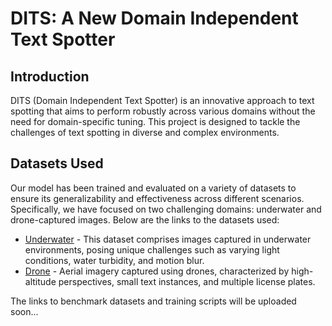 # DITS: A New Domain Independent Text Spotter

## Introduction
DITS (Domain Independent Text Spotter) is an innovative approach to text spotting that aims to perform robustly across various domains without the need for domain-specific tuning. This project is designed to tackle the challenges of text spotting in diverse and complex environments.

## Datasets Used
Our model has been trained and evaluated on a variety of datasets to ensure its generalizability and effectiveness across different scenarios. Specifically, we have focused on two challenging domains: underwater and drone-captured images. Below are the links to the datasets used:

- [Underwater](https://drive.google.com/drive/folders/1Bccdobh2lvnZLpkUpTob-Ct5vOsdOssI?usp=sharing) - This dataset comprises images captured in underwater environments, posing unique challenges such as varying light conditions, water turbidity, and motion blur.
- [Drone](https://drive.google.com/drive/folders/187jjadmLG9AQqru16u1hD4LhPiQb6xja?usp=sharing) - Aerial imagery captured using drones, characterized by high-altitude perspectives, small text instances, and multiple license plates.

The links to benchmark datasets and training scripts will be uploaded soon...